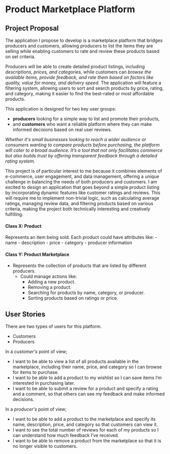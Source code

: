 # Product Marketplace Platform

## Project Proposal

The application I propose to develop is a marketplace platform that bridges producers and customers, allowing producers to list the items they are selling while enabling customers to rate and review these products based on set criteria. 

Producers will be able to create detailed product listings, including *descriptions, prices, and categories,* while customers can *browse the available items, provide feedback, and rate them based on factors like quality, value for money, and delivery speed.* The application will feature a filtering system, allowing users to sort and search products by price, rating, and category, making it easier to find the best-rated or most affordable products.

This application is designed for two key user groups: 
- **producers** looking for a simple way to list and promote their products, 
- and **customers** who want a reliable platform where they can make informed decisions based on real user reviews. 

*Whether it's small businesses looking to reach a wider audience or consumers wanting to compare products before purchasing, the platform will cater to a broad audience. It’s a tool that not only facilitates commerce but also builds trust by offering transparent feedback through a detailed rating system.*

This project is of particular interest to me because it combines elements of e-commerce, user engagement, and data management, offering a unique challenge in balancing the needs of both producers and customers. I am excited to design an application that goes beyond a simple product listing by incorporating dynamic features like customer ratings and reviews. This will require me to implement non-trivial logic, such as calculating average ratings, managing review data, and filtering products based on various criteria, making the project both technically interesting and creatively fulfilling.

#### Class X: Product
Represents an item being sold. Each product could have attributes like:
     - name
     - description
     - price
     - category
     - producer information

#### Class Y: Product Marketplace
- Represents the collection of products that are listed by different producers.
   - Could manage actions like:
     - Adding a new product.
     - Removing a product.
     - Searching for products by name, category, or producer.
     - Sorting products based on ratings or price.


## User Stories
There are two types of users for this platform.
-	Customers
-	Producers

In a *customer's* point of view;
- I want to be able to view a list of all products available in the marketplace, including their name, price, and category so I can browse for items to purchase.
- I want to be able to add a product to my wishlist so I can save items I’m interested in purchasing later.
- I want to be able to submit a review for a product and specify a rating and a comment, so that others can see my feedback and make informed decisions.

In a *producer's* point of view;
- I want to be able to add a product to the marketplace and specify its name, description, price, and category so that customers can view it.
- I want to see the total number of reviews for each of my products so I can understand how much feedback I’ve received.
- I want to be able to remove a product from the marketplace so that it is no longer visible to customers.